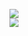 [![](https://img.shields.io/badge/Made%20With-Github%20Spray-lightgrey.svg?style=for-the-badge&logo=github)](https://github.com/Annihil/github-spray#3515)  
[![](https://i.imgur.com/2DrTn0Z.gif)](https://github.com/Annihil/github-spray)